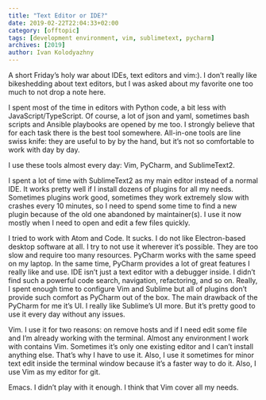 ```yaml
---
title: "Text Editor or IDE?"
date: 2019-02-22T22:04:33+02:00
category: [offtopic]
tags: [development environment, vim, sublimetext, pycharm]
archives: [2019]
author: Ivan Kolodyazhny
---
```


A short Friday’s holy war about IDEs, text editors and vim:). I don’t really
like bikeshedding about text editors, but I was asked about my favorite one too
much to not drop a note here.

I spent most of the time in editors with Python code, a bit less with
JavaScript/TypeScript. Of course, a lot of json and yaml, sometimes bash
scripts and Ansible playbooks are opened by me too. I strongly believe that for
each task there is the best tool somewhere. All-in-one tools are line swiss
knife: they are useful to by by the hand, but it’s not so comfortable to work
with day by day.

I use these tools almost every day: Vim, PyCharm, and SublimeText2.

I spent a lot of time with SublimeText2 as my main editor instead of a normal
IDE. It works pretty well if I install dozens of plugins for all my needs.
Sometimes plugins work good, sometimes they work extremely slow with crashes
every 10 minutes, so I need to spend some time to find a new plugin because of
the old one abandoned by maintainer(s). I use it now mostly when I need to open
and edit a few files quickly.

I tried to work with Atom and Code. It sucks. I do not like Electron-based
desktop software at all. I try to not use it wherever it’s possible. They are
too slow and require too many resources. PyCharm works with the same speed on
my laptop. In the same time, PyCharm provides a lot of great features I really
like and use. IDE isn’t just a text editor with a debugger inside. I didn’t
find such a powerful code search, navigation, refactoring, and so on. Really,
I spent enough time to configure Vim and Sublime but all of plugins don’t
provide such comfort as PyCharm out of the box. The main drawback of the
PyCharm for me it’s UI. I really like Sublime’s UI more. But it’s pretty good
to use it every day without any issues.

Vim. I use it for two reasons: on remove hosts and if I need edit some file
and I’m already working with the terminal. Almost any environment I work with
contains Vim. Sometimes it’s only one existing editor and I can’t install
anything else. That’s why I have to use it. Also, I use it sometimes for minor
text edit inside the terminal window because it’s a faster way to do it. Also,
I use Vim as my editor for git.

Emacs. I didn’t play with it enough. I think that Vim cover all my needs.
